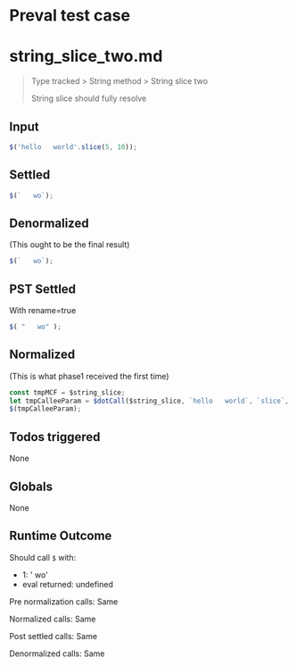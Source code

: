 # Preval test case

# string_slice_two.md

> Type tracked > String method > String slice two
>
> String slice should fully resolve

## Input

`````js filename=intro
$('hello   world'.slice(5, 10));
`````


## Settled


`````js filename=intro
$(`   wo`);
`````


## Denormalized
(This ought to be the final result)

`````js filename=intro
$(`   wo`);
`````


## PST Settled
With rename=true

`````js filename=intro
$( "   wo" );
`````


## Normalized
(This is what phase1 received the first time)

`````js filename=intro
const tmpMCF = $string_slice;
let tmpCalleeParam = $dotCall($string_slice, `hello   world`, `slice`, 5, 10);
$(tmpCalleeParam);
`````


## Todos triggered


None


## Globals


None


## Runtime Outcome


Should call `$` with:
 - 1: ' wo'
 - eval returned: undefined

Pre normalization calls: Same

Normalized calls: Same

Post settled calls: Same

Denormalized calls: Same
